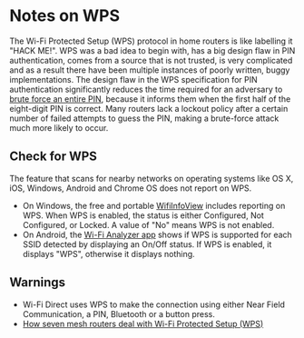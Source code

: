 # Notes on WPS

The Wi-Fi Protected Setup (WPS) protocol in home routers is like labelling it "HACK ME!". WPS was a bad idea to begin 
with, has a big design flaw in PIN authentication, comes from a source that is not trusted, is very complicated and 
as a result there have been multiple instances of poorly written, buggy implementations. The design flaw in the WPS 
specification for PIN authentication significantly reduces the time required for an adversary to [brute force an 
entire PIN](red-network:docs/notes/intrusions), because it informs them when the first half of the eight-digit PIN is 
correct. Many routers lack a lockout policy after a certain number of failed attempts to guess the PIN, making a brute-force attack much 
more likely to occur. 

## Check for WPS 

The feature that scans for nearby networks on operating systems like OS X, iOS, Windows, Android and Chrome OS does 
not report on WPS. 

* On Windows, the free and portable [WifiInfoView](https://www.nirsoft.net/utils/wifi_information_view.html) includes reporting on WPS. When WPS is enabled, the status is either Configured, Not Configured, or Locked. A value of "No" means WPS is not enabled. 
* On Android, the [Wi-Fi Analyzer app](https://play.google.com/store/apps/details?id=com.farproc.wifi.analyzer&hl=en) shows if WPS is supported for each SSID detected by displaying an On/Off status. If WPS is enabled, it displays "WPS", otherwise it displays nothing.

## Warnings

* Wi-Fi Direct uses WPS to make the connection using either Near Field Communication, a PIN, Bluetooth or a button press.
* [How seven mesh routers deal with Wi-Fi Protected Setup (WPS)](https://www.computerworld.com/article/3193163/networking/how-seven-mesh-routers-deal-with-wps.html)

